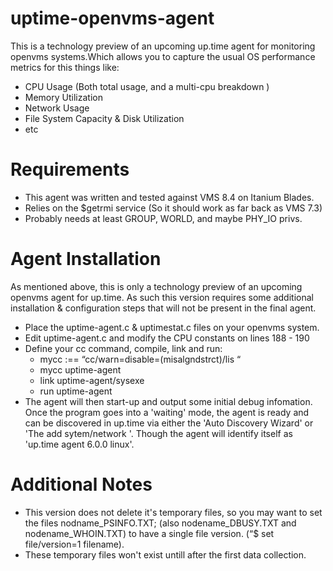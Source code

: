 uptime-openvms-agent
====================

This is a technology preview of an upcoming up.time agent for monitoring openvms systems.Which allows you to capture the usual OS performance metrics for this things like:  

 - CPU Usage (Both total usage, and a multi-cpu breakdown )
 - Memory Utilization
 - Network Usage
 - File System Capacity & Disk Utilization 
 - etc

Requirements
============

 - This agent was written and tested against VMS 8.4 on Itanium Blades. 
 - Relies on the $getrmi service (So it should work as far back as VMS 7.3)
 - Probably needs at least GROUP, WORLD, and maybe PHY_IO privs. 


Agent Installation
==================

 As mentioned above, this is only a technology preview of an upcoming openvms agent for up.time. As such this version requires some additional installation & configuration steps that will not be present in the final agent.

 - Place the uptime-agent.c & uptimestat.c files on your openvms system.
 - Edit uptime-agent.c and modify the CPU constants on lines 188 - 190
 - Define your cc command, compile, link and run:
     - mycc :== “cc/warn=disable=(misalgndstrct)/lis “
     - mycc uptime-agent
     - link uptime-agent/sysexe
     - run uptime-agent
 - The agent will then start-up and output some initial debug infomation. Once the program goes into a 'waiting' mode, the agent is ready and can be discovered in up.time via either the 'Auto Discovery Wizard' or 'The add sytem/network '. Though the agent will identify itself as 'up.time agent 6.0.0  linux'.


Additional Notes
================

 - This version does not delete it's temporary files, so you may want to set the files nodname_PSINFO.TXT; (also nodename_DBUSY.TXT and nodename_WHOIN.TXT) to have a single file version.  (“$ set file/version=1 filename).
 - These temporary files won't exist untill after the first data collection.
 